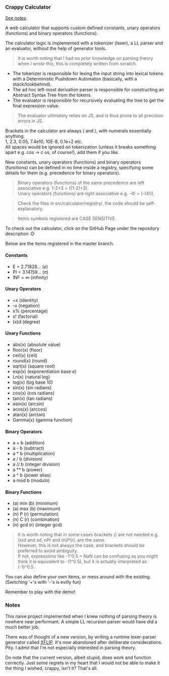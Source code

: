 ### Crappy Calculator

[See notes](#notes).

A web calculator that supports custom defined constants, unary operators (functions) and binary
operators (functions).

The calculator logic is implemented with a tokenizer (lexer), a LL parser and an evaluator, without
the help of generator tools.

> It is worth noting that I had no prior knowledge on parsing theory when I wrote this, this is
> completely written from scratch.

- The tokenizer is responsible for lexing the input string into lexical tokens with a Deterministic
  Pushdown Automaton (basically, with a stack/lookbehind).
- The ad hoc left-most derivation parser is responsible for constructing an Abstract Syntax Tree
  from the tokens.
- The evaluator is responsible for recursively evaluating the tree to get the final expression
  value.

> The evaluator ultimately relies on JS, and is thus prone to all precision errors in JS.

Brackets in the calculator are always ( and ), with numerals essentially anything:  
1, 2.3, 0.05, 7.4e10, 10E-8, 0.1e+2 etc.  
All spaces would be ignored on tokenization (unless it breaks something apart e.g. cos → c os, of
course!), add them if you like.

New constants, unary operators (functions) and binary operators (functions) can be defined in no
time inside a registry, specifying some details for them (e.g. precedence for binary operators).

> Binary operators (functions) of the same precedence are left associative e.g. 1-2+3 = ((1-2)+3).  
> Unary operators (functions) are right associative e.g. -4! = (-(4!)).

> Check the files in src/calculator/registry/, the code should be self-explanatory.

> Items symbols registered are CASE SENSITIVE.

To check out the calculator, click on the GitHub Page under the repository description :D

Below are the items registered in the master branch.

#### Constants

- E = 2.71828... ($e$)
- PI = 3.14159... ($\pi$)
- INF = $\infty$ (infinity)

#### Unary Operators

- \+x (identity)
- \-x (negation)
- x% (percentage)
- x! (factorial)
- (x)d (degree)

#### Unary Functions

- abs(x) (absolute value)
- floor(x) (floor)
- ceil(x) (ceil)
- round(x) (round)
- sqrt(x) (square root)
- exp(x) (exponentiation base $e$)
- Ln(x) (natural log)
- log(x) (log base 10)
- sin(x) (sin radians)
- cos(x) (cos radians)
- tan(x) (tan radians)
- asin(x) (arcsin)
- acos(x) (arccos)
- atan(x) (arctan)
- Gamma(x) (gamma function)

#### Binary Operators

- a \+ b (addition)
- a \- b (subtract)
- a \* b (multiplication)
- a / b (division)
- a // b (integer division)
- a \*\* b (power)
- a ^ b (power alias)
- a mod b (modulo)

#### Binary Functions

- (a) min (b) (minimum)
- (a) max (b) (maximum)
- (n) P (r) (permutation)
- (n) C (r) (combination)
- (n) gcd (r) (integer gcd)

> It is worth noting that in some cases brackets () are not needed e.g. (x)d and xd, nPr and
> (n)P(r), are the same.  
> However, this is not always the case, and brackets should be preferred to avoid ambiguity.  
> If not, expressions like -1^0.5 = NaN can be confusing as you might think it is equivalent to
> -(1^0.5), but it is actually interpreted as (-1)^0.5.

You can also define your own items, or mess around with the existing. (Switching '+'s with '-'s is
evilly fun)

Remember to play with the demo!

### Notes

This naive project implemented when I knew nothing of parsing theory is nowhere near performant. A
simple LL recursion parser would have did a much better job.

There was of thought of a new version, by writing a runtime lexer-parser generator called
[XFLIP](https://github.com/wavim/xflip). It's now abandoned after deliberate considerations. Pity. I
admit that I'm not especially interested in parsing theory.

Do note that the current version, albeit stupid, does work and function correctly. Just some regrets
in my heart that I would not be able to make it the thing I wished, crappy, isn't it? That's all.

